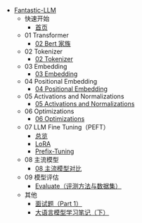 - [Fantastic-LLM](./README.md)
  - 快速开始
    - [首页](./index.md)
  - 01 Transformer
    - [02 Bert 家族](./01%20Transformer/02%20Bert家族.md)
  - 02 Tokenizer
    - [02 Tokenizer](./02%20Tokenizer/02%20Tokenizer.md)
  - 03 Embedding
    - [03 Embedding](./03%20Embedding/03%20Embedding.md)
  - 04 Positional Embedding
    - [04 Positional Embedding](./04%20Positional%20Embedding/04%20Positional%20Embedding.md)
  - 05 Activations and Normalizations
    - [05 Activations and Normalizations](./05%20Activations%20and%20Normalizations/05%20Activations%20and%20Normalizations.md)
  - 06 Optimizations
    - [06 Optimizations](./06%20Optimizations/06%20Optimizations.md)
  - 07 LLM Fine Tuning（PEFT）
    - [总览](./07%20LLM%20Fine%20tuning/07%20LLM%20Fine%20tuning.md)
    - [LoRA](./07%20LLM%20Fine%20tuning/LoRA.md)
    - [Prefix-Tuning](./07%20LLM%20Fine%20tuning/Prefix-Tuning.md)
  - 08 主流模型
    - [08 主流模型对比](./08%20主流模型/08%20主流模型对比.md)
  - 09 模型评估
    - [Evaluate（评测方法与数据集）](./09%20模型评估/Evaluate.md)
  - 其他
    - [面试题（Part 1）](./面试题/part1.md)
    - [大语言模型学习笔记（下）](./大语言模型学习笔记（下）.md)